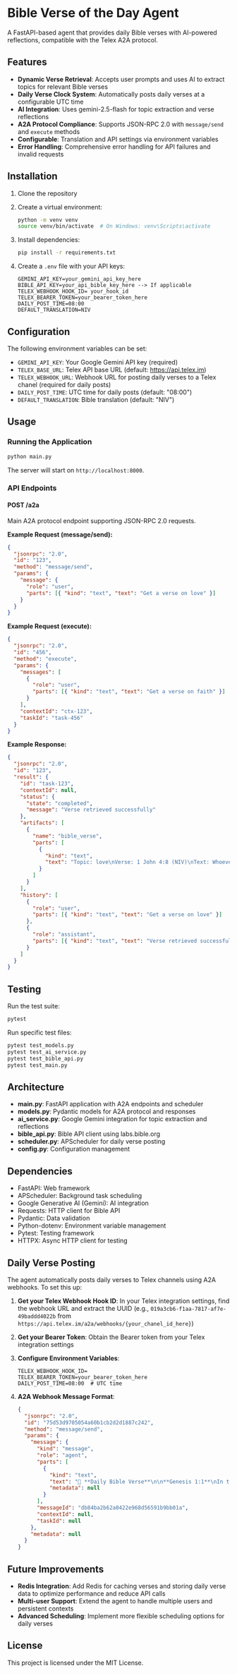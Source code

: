 # Bible Verse of the Day Agent

A FastAPI-based agent that provides daily Bible verses with AI-powered reflections, compatible with the Telex A2A protocol.

## Features

- **Dynamic Verse Retrieval**: Accepts user prompts and uses AI to extract topics for relevant Bible verses
- **Daily Verse Clock System**: Automatically posts daily verses at a configurable UTC time
- **AI Integration**: Uses gemini-2.5-flash for topic extraction and verse reflections
- **A2A Protocol Compliance**: Supports JSON-RPC 2.0 with `message/send` and `execute` methods
- **Configurable**: Translation and API settings via environment variables
- **Error Handling**: Comprehensive error handling for API failures and invalid requests

## Installation

1. Clone the repository
2. Create a virtual environment:

   ```bash
   python -m venv venv
   source venv/bin/activate  # On Windows: venv\Scripts\activate
   ```

3. Install dependencies:

   ```bash
   pip install -r requirements.txt
   ```

4. Create a `.env` file with your API keys:
   ```env
   GEMINI_API_KEY=your_gemini_api_key_here
   BIBLE_API_KEY=your_api_bible_key_here --> If applicable
   TELEX_WEBHOOK_HOOK_ID= your_hook_id   TELEX_BEARER_TOKEN=your_bearer_token_here
   DAILY_POST_TIME=08:00
   DEFAULT_TRANSLATION=NIV
   ```

## Configuration

The following environment variables can be set:

- `GEMINI_API_KEY`: Your Google Gemini API key (required)
- `TELEX_BASE_URL`: Telex API base URL (default: https://api.telex.im)
- `TELEX_WEBHOOK_URL`: Webhook URL for posting daily verses to a Telex chanel (required for daily posts)
- `DAILY_POST_TIME`: UTC time for daily posts (default: "08:00")
- `DEFAULT_TRANSLATION`: Bible translation (default: "NIV")

## Usage

### Running the Application

```bash
python main.py
```

The server will start on `http://localhost:8000`.

### API Endpoints

#### POST /a2a

Main A2A protocol endpoint supporting JSON-RPC 2.0 requests.

**Example Request (message/send):**

```json
{
  "jsonrpc": "2.0",
  "id": "123",
  "method": "message/send",
  "params": {
    "message": {
      "role": "user",
      "parts": [{ "kind": "text", "text": "Get a verse on love" }]
    }
  }
}
```

**Example Request (execute):**

```json
{
  "jsonrpc": "2.0",
  "id": "456",
  "method": "execute",
  "params": {
    "messages": [
      {
        "role": "user",
        "parts": [{ "kind": "text", "text": "Get a verse on faith" }]
      }
    ],
    "contextId": "ctx-123",
    "taskId": "task-456"
  }
}
```

**Example Response:**

```json
{
  "jsonrpc": "2.0",
  "id": "123",
  "result": {
    "id": "task-123",
    "contextId": null,
    "status": {
      "state": "completed",
      "message": "Verse retrieved successfully"
    },
    "artifacts": [
      {
        "name": "bible_verse",
        "parts": [
          {
            "kind": "text",
            "text": "Topic: love\nVerse: 1 John 4:8 (NIV)\nText: Whoever does not love does not know God, because God is love.\nReflection: This verse reminds us that love is the essence of God's nature."
          }
        ]
      }
    ],
    "history": [
      {
        "role": "user",
        "parts": [{ "kind": "text", "text": "Get a verse on love" }]
      },
      {
        "role": "assistant",
        "parts": [{ "kind": "text", "text": "Verse retrieved successfully" }]
      }
    ]
  }
}
```

## Testing

Run the test suite:

```bash
pytest
```

Run specific test files:

```bash
pytest test_models.py
pytest test_ai_service.py
pytest test_bible_api.py
pytest test_main.py
```

## Architecture

- **main.py**: FastAPI application with A2A endpoints and scheduler
- **models.py**: Pydantic models for A2A protocol and responses
- **ai_service.py**: Google Gemini integration for topic extraction and reflections
- **bible_api.py**: Bible API client using labs.bible.org
- **scheduler.py**: APScheduler for daily verse posting
- **config.py**: Configuration management

## Dependencies

- FastAPI: Web framework
- APScheduler: Background task scheduling
- Google Generative AI (Gemini): AI integration
- Requests: HTTP client for Bible API
- Pydantic: Data validation
- Python-dotenv: Environment variable management
- Pytest: Testing framework
- HTTPX: Async HTTP client for testing

## Daily Verse Posting

The agent automatically posts daily verses to Telex channels using A2A webhooks. To set this up:

1. **Get your Telex Webhook Hook ID**: In your Telex integration settings, find the webhook URL and extract the UUID (e.g., `019a3cb6-f1aa-7817-af7e-49baddd4022b` from `https://api.telex.im/a2a/webhooks/{your_chanel_id_here}`)

2. **Get your Bearer Token**: Obtain the Bearer token from your Telex integration settings

3. **Configure Environment Variables**:

   ```env
   TELEX_WEBHOOK_HOOK_ID=
   TELEX_BEARER_TOKEN=your_bearer_token_here
   DAILY_POST_TIME=08:00  # UTC time
   ```

4. **A2A Webhook Message Format**:
   ```json
   {
     "jsonrpc": "2.0",
     "id": "75d53d9705054a60b1cb2d2d1887c242",
     "method": "message/send",
     "params": {
       "message": {
         "kind": "message",
         "role": "agent",
         "parts": [
           {
             "kind": "text",
             "text": "📖 **Daily Bible Verse**\n\n**Genesis 1:1**\nIn the beginning God created the heavens and the earth.\n\n💭 *This verse speaks to the importance of faith in our spiritual journey.*",
             "metadata": null
           }
         ],
         "messageId": "db84ba2b62a0422e968d56591b9bb01a",
         "contextId": null,
         "taskId": null
       },
       "metadata": null
     }
   }
   ```

## Future Improvements

- **Redis Integration**: Add Redis for caching verses and storing daily verse data to optimize performance and reduce API calls
- **Multi-user Support**: Extend the agent to handle multiple users and persistent contexts
- **Advanced Scheduling**: Implement more flexible scheduling options for daily verses

## License

This project is licensed under the MIT License.
